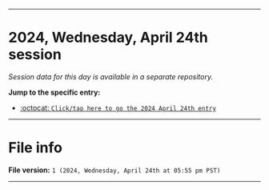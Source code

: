 
***

# 2024, Wednesday, April 24th session

_Session data for this day is available in a separate repository._

**Jump to the specific entry:**

- [:octocat: `Click/tap here to go the 2024 April 24th entry`](https://github.com/seanpm2001/SeansLifeArchive_Images_TinyTower_Y2024/tree/SeansLifeArchive_Images_TinyTower_Y2024_Main-dev/2024/04_April/24/)

***

# File info

**File version:** `1 (2024, Wednesday, April 24th at 05:55 pm PST)`

***
